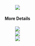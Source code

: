 <div align="center"><img src="https://metrics.lecoq.io/L1uXO330B7?template=classic&followup=1&languages=1&isocalendar=1&base=header%2C%20activity%2C%20community%2C%20repositories%2C%20metadata&base.indepth=false&base.hireable=false&isocalendar=false&isocalendar.duration=half-year&languages=false&languages.limit=8&languages.threshold=0%25&languages.other=false&languages.colors=github&languages.sections=most-used&languages.indepth=false&languages.analysis.timeout=15&languages.categories=markup%2C%20programming&languages.recent.categories=markup%2C%20programming&languages.recent.load=300&languages.recent.days=14&followup=false&followup.sections=repositories&followup.indepth=false&followup.archived=true&config.timezone=Asia%2FTaipei&config.twemoji=true"/> </div>
<div align="center"><h4>More Details</h4> <img src="https://github-readme-stats.vercel.app/api/top-langs/?username=L1uXO330B7&hide_title=true&hide_border=true&layout=compact&langs_count=6&text_color=000&icon_color=fff&bg_color=0,52fa5a,4dfcff,c64dff&theme=graywhite" /> </div>
<div align="center"> <img src="https://activity-graph.herokuapp.com/graph?username=L1uXO330B7&theme=Default" /> </div>

<div align="center"> <img src="https://visitor-badge.glitch.me/badge?page_id=L1uXO330B7" /> </div>
